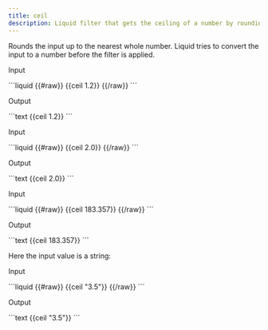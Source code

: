 ```yaml
---
title: ceil
description: Liquid filter that gets the ceiling of a number by rounding up to the nearest integer.
---
```


Rounds the input up to the nearest whole number. Liquid tries to convert the input to a number before the filter is applied.

<p class="code-label">Input</p>
```liquid
{{#raw}}
{{ceil 1.2}}
{{/raw}}
```

<p class="code-label">Output</p>
```text
{{ceil 1.2}}
```

<p class="code-label">Input</p>
```liquid
{{#raw}}
{{ceil 2.0}}
{{/raw}}
```

<p class="code-label">Output</p>
```text
{{ceil 2.0}}
```

<p class="code-label">Input</p>
```liquid
{{#raw}}
{{ceil 183.357}}
{{/raw}}
```

<p class="code-label">Output</p>
```text
{{ceil 183.357}}
```

Here the input value is a string:

<p class="code-label">Input</p>
```liquid
{{#raw}}
{{ceil "3.5"}}
{{/raw}}
```

<p class="code-label">Output</p>
```text
{{ceil "3.5"}}
```
